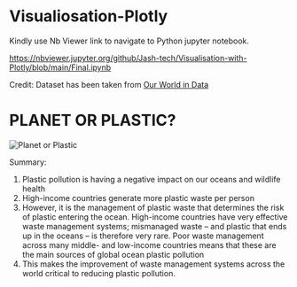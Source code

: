 # Visualiosation-Plotly

Kindly use Nb Viewer link to navigate to Python jupyter notebook.

https://nbviewer.jupyter.org/github/Jash-tech/Visualisation-with-Plotly/blob/main/Final.ipynb

Credit: Dataset has been taken from [Our World in Data](https://ourworldindata.org/plastic-pollutionhttps://ourworldindata.org/plastic-pollution)

 # PLANET OR PLASTIC?
 
 

![Planet or Plastic ](https://github.com/Jash-tech/Visualisation-with-Plotly/blob/main/a.png)

Summary:
1. Plastic pollution is having a negative impact on our oceans and wildlife health
2. High-income countries generate more plastic waste per person
3. However, it is the management of plastic waste that determines the risk of plastic entering the ocean. High-income countries have very effective waste management systems; mismanaged waste – and plastic that ends up in the oceans – is therefore very rare. Poor waste management across many middle- and low-income countries means that these are the main sources of global ocean plastic pollution
4. This makes the improvement of waste management systems across the world critical to reducing plastic pollution.

